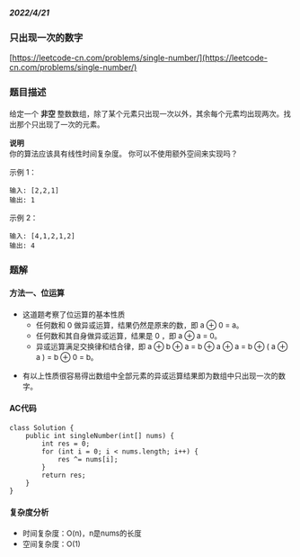 ##### 2022/4/21

### 只出现一次的数字

[https://leetcode-cn.com/problems/single-number/](https://leetcode-cn.com/problems/single-number/)

### 题目描述

<font size=2> 给定一个 **非空** 整数数组，除了某个元素只出现一次以外，其余每个元素均出现两次。找出那个只出现了一次的元素。

**说明** <br> 你的算法应该具有线性时间复杂度。 你可以不使用额外空间来实现吗？</font>

<font size=2>示例 1：</font>

```
输入: [2,2,1]
输出: 1
```

<font size=2>示例 2：</font>

```
输入: [4,1,2,1,2]
输出: 4
```

### 题解

#### 方法一、位运算

- <font size=2>这道题考察了位运算的基本性质</font>
  - <font size=2>任何数和 0 做异或运算，结果仍然是原来的数，即 a ⊕ 0 = a。</font>
  - <font size=2>任何数和其自身做异或运算，结果是 0 ，即 a ⊕ a = 0。</font>
  - <font size=2>异或运算满足交换律和结合律，即 a ⊕ b ⊕ a = b ⊕ a ⊕ a = b ⊕ ( a ⊕ a ) = b ⊕ 0 = b。
</font>

- <font size=2>有以上性质很容易得出数组中全部元素的异或运算结果即为数组中只出现一次的数字。</font>

#### AC代码

```
class Solution {
    public int singleNumber(int[] nums) {
        int res = 0;
        for (int i = 0; i < nums.length; i++) {
            res ^= nums[i];
        }
        return res;
    }
}
```

#### 复杂度分析

- <font size=2>时间复杂度：O(n)，n是nums的长度</font>
- <font size=2>空间复杂度：O(1)</font>
